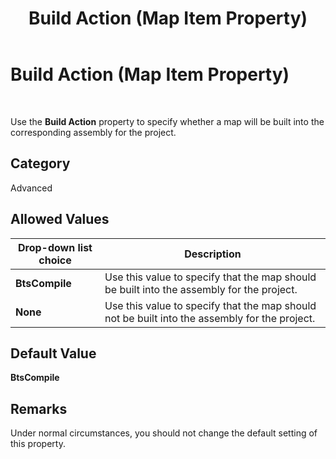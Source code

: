 ﻿---
title: Build Action (Map Item Property)
TOCTitle: Build Action (Map Item Property)
ms:assetid: 1769ec8e-b7b8-40e3-902f-e78f9ea89f42
ms:mtpsurl: https://msdn.microsoft.com/library/Aa558771(v=BTS.80)
ms:contentKeyID: 51526437
ms.date: 08/30/2017
mtps_version: v=BTS.80
---

# Build Action (Map Item Property)

 

Use the **Build Action** property to specify whether a map will be built into the corresponding assembly for the project.

## Category

Advanced

## Allowed Values

<table>
<thead>
<tr class="header">
<th>Drop-down list choice</th>
<th>Description</th>
</tr>
</thead>
<tbody>
<tr class="odd">
<td><strong>BtsCompile</strong></td>
<td>Use this value to specify that the map should be built into the assembly for the project.</td>
</tr>
<tr class="even">
<td><strong>None</strong></td>
<td>Use this value to specify that the map should not be built into the assembly for the project.</td>
</tr>
</tbody>
</table>


## Default Value

**BtsCompile**

## Remarks

Under normal circumstances, you should not change the default setting of this property.

